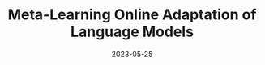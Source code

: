 ---
title: "Meta-Learning Online Adaptation of Language Models"
authors:
- Nathan Hu*
- Eric Mitchell*
- Christopher D. Manning
- Chelsea Finn

date: "2023-05-25"

publication: "EMNLP"

links:
    paper: https://arxiv.org/abs/2305.15076
    code: https://github.com/zixia314/CaMeLS/tree/main
---
